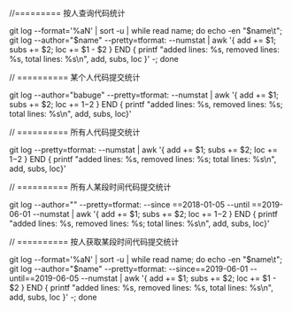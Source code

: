 ﻿//========= 按人查询代码统计

git log --format='%aN' | sort -u | while read name; do echo -en "$name\t"; git log --author="$name" --pretty=tformat: --numstat | awk '{ add += $1; subs += $2; loc += $1 - $2 } END { printf "added lines: %s, removed lines: %s, total lines: %s\n", add, subs, loc }' -; done

// ========== 某个人代码提交统计

git log --author="babuge" --pretty=tformat: --numstat | awk '{ add += $1; subs += $2; loc += $1 -$2 } END { printf "added lines: %s, removed lines: %s; total lines: %s\n", add, subs, loc}'

// ========== 所有人代码提交统计

git log --pretty=tformat: --numstat | awk '{ add += $1; subs += $2; loc += $1 -$2 } END { printf "added lines: %s, removed lines: %s; total lines: %s\n", add, subs, loc}'


// ========== 所有人某段时间代码提交统计

git log --author="" --pretty=tformat: --since ==2018-01-05 --until ==2019-06-01 --numstat | awk '{ add += $1; subs += $2; loc += $1 -$2 } END { printf "added lines: %s, removed lines: %s; total lines: %s\n", add, subs, loc}'


// ========== 按人获取某段时间代码提交统计

git log --format='%aN' | sort -u | while read name; do echo -en "$name\t"; git log --author="$name" --pretty=tformat: --since==2019-06-01 --until==2019-06-05 --numstat | awk '{ add += $1; subs += $2; loc += $1 - $2 } END { printf "added lines: %s, removed lines: %s, total lines: %s\n", add, subs, loc }' -; done
